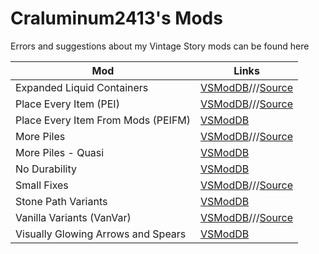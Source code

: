 # Craluminum2413's Mods
Errors and suggestions about my Vintage Story mods can be found here

|Mod|Links|
|---|---|
|Expanded Liquid Containers|[VSModDB](https://mods.vintagestory.at/exlico)///[Source](https://github.com/Craluminum2413/ExpandedLiquidContainers)|
|Place Every Item (PEI)|[VSModDB](https://mods.vintagestory.at/pei)///[Source](https://github.com/Craluminum2413/PlaceEveryItem)|
|Place Every Item From Mods (PEIFM)|[VSModDB](https://mods.vintagestory.at/peifm)|
|More Piles|[VSModDB](https://mods.vintagestory.at/morepiles)///[Source](https://github.com/Craluminum2413/MorePiles)|
|More Piles - Quasi|[VSModDB](https://mods.vintagestory.at/qmorepiles)|
|No Durability|[VSModDB](https://mods.vintagestory.at/nodurability)|
|Small Fixes|[VSModDB](https://mods.vintagestory.at/smallfixes)///[Source](https://github.com/Craluminum2413/SmallFixes)|
|Stone Path Variants|[VSModDB](https://mods.vintagestory.at/ssppvv)|
|Vanilla Variants (VanVar)|[VSModDB](https://mods.vintagestory.at/vanvar)///[Source](https://github.com/Craluminum2413/VanillaVariants)|
|Visually Glowing Arrows and Spears|[VSModDB](https://mods.vintagestory.at/vgaas)|

